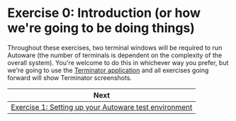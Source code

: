# Exercise 0: Introduction (or how we're going to be doing things)

Throughout these exercises, two terminal windows will be required to run Autoware (the number of terminals is dependent on the complexity of the overall system). You're welcome to do this in whichever way you prefer, but we're going to use the [Terminator application](https://gnometerminator.blogspot.com/p/introduction.html) and all exercises going forward will show Terminator screenshots.

| Next |
| ---- |
| [Exercise 1: Setting up your Autoware test environment](exercise1.md) |

